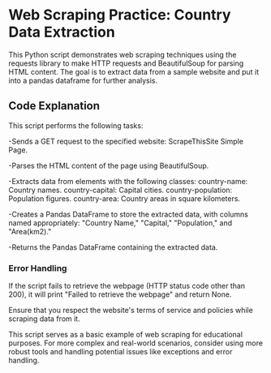 # Web Scraping Practice: Country Data Extraction
This Python script demonstrates web scraping techniques using the requests library to make HTTP requests and BeautifulSoup for parsing HTML content. The goal is to extract data from a sample website and put it into a pandas dataframe for further analysis.

## Code Explanation
This script performs the following tasks:

-Sends a GET request to the specified website: ScrapeThisSite Simple Page.

-Parses the HTML content of the page using BeautifulSoup.

-Extracts data from elements with the following classes:
country-name: Country names.
country-capital: Capital cities.
country-population: Population figures.
country-area: Country areas in square kilometers.

-Creates a Pandas DataFrame to store the extracted data, with columns named appropriately: "Country Name," "Capital," "Population," and "Area(km2)."

-Returns the Pandas DataFrame containing the extracted data.

### Error Handling
If the script fails to retrieve the webpage (HTTP status code other than 200), it will print "Failed to retrieve the webpage" and return None.

Ensure that you respect the website's terms of service and policies while scraping data from it.

This script serves as a basic example of web scraping for educational purposes. For more complex and real-world scenarios, consider using more robust tools and handling potential issues like exceptions and error handling.







